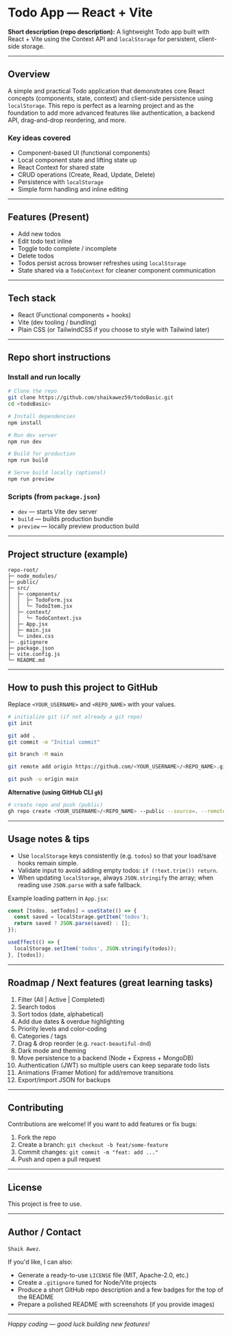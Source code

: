 # Todo App — React + Vite

**Short description (repo description):**
A lightweight Todo app built with React + Vite using the Context API and `localStorage` for persistent, client-side storage.

---

## Overview

A simple and practical Todo application that demonstrates core React concepts (components, state, context) and client-side persistence using `localStorage`. This repo is perfect as a learning project and as the foundation to add more advanced features like authentication, a backend API, drag-and-drop reordering, and more.

### Key ideas covered

* Component-based UI (functional components)
* Local component state and lifting state up
* React Context for shared state
* CRUD operations (Create, Read, Update, Delete)
* Persistence with `localStorage`
* Simple form handling and inline editing

---

## Features (Present)

* Add new todos
* Edit todo text inline
* Toggle todo complete / incomplete
* Delete todos
* Todos persist across browser refreshes using `localStorage`
* State shared via a `TodoContext` for cleaner component communication

---

## Tech stack

* React (Functional components + hooks)
* Vite (dev tooling / bundling)
* Plain CSS (or TailwindCSS if you choose to style with Tailwind later)

---

## Repo short instructions

### Install and run locally

```bash
# Clone the repo
git clone https://github.com/shaikawez59/todoBasic.git
cd <todoBasic>

# Install dependencies
npm install

# Run dev server
npm run dev

# Build for production
npm run build

# Serve build locally (optional)
npm run preview
```

### Scripts (from `package.json`)

* `dev` — starts Vite dev server
* `build` — builds production bundle
* `preview` — locally preview production build

---

## Project structure (example)

```
repo-root/
├─ node_modules/
├─ public/
├─ src/
│  ├─ components/
│  │  ├─ TodoForm.jsx
│  │  └─ TodoItem.jsx
│  ├─ context/
│  │  └─ TodoContext.jsx
│  ├─ App.jsx
│  ├─ main.jsx
│  └─ index.css
├─ .gitignore
├─ package.json
├─ vite.config.js
└─ README.md
```

---

## How to push this project to GitHub

Replace `<YOUR_USERNAME>` and `<REPO_NAME>` with your values.

```bash
# initialize git (if not already a git repo)
git init

git add .
git commit -m "Initial commit"

git branch -M main

git remote add origin https://github.com/<YOUR_USERNAME>/<REPO_NAME>.git

git push -u origin main
```

**Alternative (using GitHub CLI `gh`)**

```bash
# create repo and push (public)
gh repo create <YOUR_USERNAME>/<REPO_NAME> --public --source=. --remote=origin --push
```

---

## Usage notes & tips

* Use `localStorage` keys consistently (e.g. `todos`) so that your load/save hooks remain simple.
* Validate input to avoid adding empty todos: `if (!text.trim()) return`.
* When updating `localStorage`, always `JSON.stringify` the array; when reading use `JSON.parse` with a safe fallback.

Example loading pattern in `App.jsx`:

```js
const [todos, setTodos] = useState(() => {
  const saved = localStorage.getItem('todos');
  return saved ? JSON.parse(saved) : [];
});

useEffect(() => {
  localStorage.setItem('todos', JSON.stringify(todos));
}, [todos]);
```

---

## Roadmap / Next features (great learning tasks)

1. Filter (All | Active | Completed)
2. Search todos
3. Sort todos (date, alphabetical)
4. Add due dates & overdue highlighting
5. Priority levels and color-coding
6. Categories / tags
7. Drag & drop reorder (e.g. `react-beautiful-dnd`)
8. Dark mode and theming
9. Move persistence to a backend (Node + Express + MongoDB)
10. Authentication (JWT) so multiple users can keep separate todo lists
11. Animations (Framer Motion) for add/remove transitions
12. Export/import JSON for backups

---

## Contributing

Contributions are welcome! If you want to add features or fix bugs:

1. Fork the repo
2. Create a branch: `git checkout -b feat/some-feature`
3. Commit changes: `git commit -m "feat: add ..."`
4. Push and open a pull request

---

## License

This project is free to use. 

---

## Author / Contact

`Shaik Awez`.

If you'd like, I can also:

* Generate a ready-to-use `LICENSE` file (MIT, Apache-2.0, etc.)
* Create a `.gitignore` tuned for Node/Vite projects
* Produce a short GitHub repo description and a few badges for the top of the README
* Prepare a polished README with screenshots (if you provide images)

---

*Happy coding — good luck building new features!*

